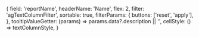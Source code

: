 {
  field: 'reportName',
  headerName: 'Name',
  flex: 2,
  filter: 'agTextColumnFilter',
  sortable: true,
  filterParams: {
    buttons: ['reset', 'apply'],
  },
  tooltipValueGetter: (params) => params.data?.description || '',
  cellStyle: () => textColumnStyle,
}